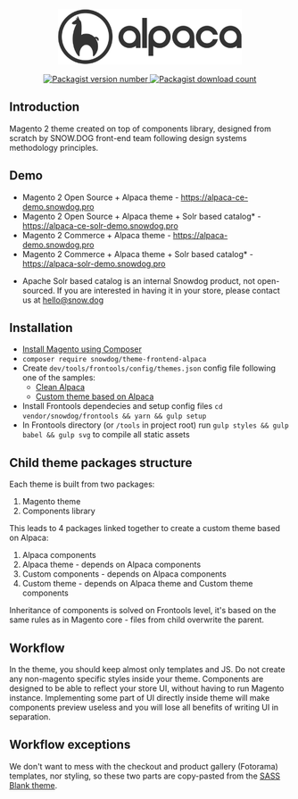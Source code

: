 <p align="center">
    <img src="docs/assets/logo.svg" alt="Alpaca logo" height="100" />
</p>

<p align="center">
    <a href="https://packagist.org/packages/snowdog/theme-frontend-alpaca" target="__blank">
        <img src="https://img.shields.io/packagist/v/snowdog/theme-frontend-alpaca.svg" alt="Packagist version number" />
    </a>
    <a href="https://packagist.org/packages/snowdog/theme-frontend-alpaca" target="__blank">
        <img src="https://img.shields.io/packagist/dt/snowdog/theme-frontend-alpaca.svg" alt="Packagist download count" />
    </a>
</p>

## Introduction
Magento 2 theme created on top of components library, designed from scratch by SNOW.DOG front-end team following design systems methodology principles.

## Demo
- Magento 2 Open Source + Alpaca theme - https://alpaca-ce-demo.snowdog.pro
- Magento 2 Open Source + Alpaca theme + Solr based catalog* - https://alpaca-ce-solr-demo.snowdog.pro
- Magento 2 Commerce + Alpaca theme - https://alpaca-demo.snowdog.pro
- Magento 2 Commerce + Alpaca theme + Solr based catalog* - https://alpaca-solr-demo.snowdog.pro

* Apache Solr based catalog is an internal Snowdog product, not open-sourced. If you are interested in having it in your store, please contact us at hello@snow.dog

## Installation
- [Install Magento using Composer](https://devdocs.magento.com/guides/v2.2/install-gde/composer.html)
- `composer require snowdog/theme-frontend-alpaca`
- Create `dev/tools/frontools/config/themes.json` config file following one of the samples:
   - [Clean Alpaca](/docs/frontools/clean.json)
   - [Custom theme based on Alpaca](/docs/frontools/child.json)
- Install Frontools dependecies and setup config files `cd vendor/snowdog/frontools && yarn && gulp setup`
- In Frontools directory (or `/tools` in project root) run `gulp styles && gulp babel && gulp svg` to compile all static assets

## Child theme packages structure
Each theme is built from two packages:
1. Magento theme
2. Components library

This leads to 4 packages linked together to create a custom theme based on Alpaca:
1. Alpaca components
2. Alpaca theme - depends on Alpaca components
3. Custom components - depends on Alpaca components
4. Custom theme - depends on Alpaca theme and Custom theme components

Inheritance of components is solved on Frontools level, it's based on the same rules as in Magento core - files from child overwrite the parent.

## Workflow
In the theme, you should keep almost only templates and JS.
Do not create any non-magento specific styles inside your theme. Components are designed to be able to reflect your store UI, without having to run Magento instance. Implementing some part of UI directly inside theme will make components preview useless and you will lose all benefits of writing UI in separation.

## Workflow exceptions
We don't want to mess with the checkout and product gallery (Fotorama) templates, nor styling, so these two parts are copy-pasted from the [SASS Blank theme](https://github.com/SnowdogApps/magento2-theme-blank-sass).
